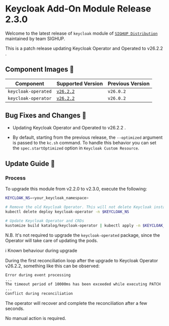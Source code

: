 # Keycloak Add-On Module Release 2.3.0

Welcome to the latest release of `keycloak` module of [`SIGHUP Distribution`](https://github.com/sighupio/distribution) maintained by team SIGHUP.

This is a patch release updating Keycloak Operator and Operated to v26.2.2 .

## Component Images 🚢

| Component               | Supported Version                                                                                   | Previous Version |
| ----------------------- | --------------------------------------------------------------------------------------------------- | ---------------- |
| `keycloak-operated`     | [`v26.2.2`](https://github.com/keycloak/keycloak/releases/tag/26.2.2)                               | `v26.0.2`      |
| `keycloak-operator`     | [`v26.2.2`](https://github.com/keycloak/keycloak-k8s-resources/releases/tag/26.2.2)                 | `v26.0.2`      |

## Bug Fixes and Changes 🐛

- Updating Keycloak Operator and Operated to v26.2.2 .

- By default, starting from the previous release, the `--optimized` argument is passed to the `kc.sh` command. To handle this behavior you can set the `spec.startOptimized` option in `Keycloak Custom Resource`.

## Update Guide 🦮

### Process

To upgrade this module from v2.2.0 to v2.3.0, execute the following:

```bash
KEYCLOAK_NS=<your_keycloak_namespace>

# Remove the old Keycloak Operator. This will not delete Keycloak instances.
kubectl delete deploy keycloak-operator -n $KEYCLOAK_NS

# Update Keycloak Operator and CRDs
kustomize build katalog/keycloak-operator | kubectl apply -n $KEYCLOAK_NS -f - 

```

N.B. It's not required to upgrade the `keycloak-operated` package, since the Operator will take care of updating the pods.


ℹ️ Known behaviour during upgrade

During the first reconciliation loop after the upgrade to Keycloak Operator v26.2.2, something like this can be observed:

```bash
Error during event processing
...
The timeout period of 10000ms has been exceeded while executing PATCH
...
Conflict during reconciliation

```

The operator will recover and complete the reconciliation after a few seconds.

No manual action is required.